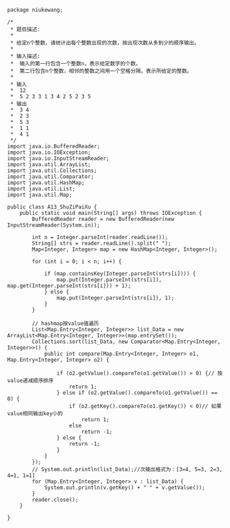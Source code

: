 	package niukewang;
	
	/*
	 * 题目描述:
	 * 
	 * 给定n个整数，请统计出每个整数出现的次数，按出现次数从多到少的顺序输出。
	 * 
	 * 输入描述:
	 * 	输入的第一行包含一个整数n，表示给定数字的个数。
	 * 	第二行包含n个整数，相邻的整数之间用一个空格分隔，表示所给定的整数。
	 * 
	 * 输入
	 * 	12
	 * 	5 2 3 3 1 3 4 2 5 2 3 5
	 * 输出
	 * 	3 4
	 * 	2 3
	 * 	5 3
	 * 	1 1
	 * 	4 1
	 */
	import java.io.BufferedReader;
	import java.io.IOException;
	import java.io.InputStreamReader;
	import java.util.ArrayList;
	import java.util.Collections;
	import java.util.Comparator;
	import java.util.HashMap;
	import java.util.List;
	import java.util.Map;
	
	public class A13_ShuZiPaiXu {
		public static void main(String[] args) throws IOException {
			BufferedReader reader = new BufferedReader(new InputStreamReader(System.in));
	
			int n = Integer.parseInt(reader.readLine());
			String[] strs = reader.readLine().split(" ");
			Map<Integer, Integer> map = new HashMap<Integer, Integer>();
	
			for (int i = 0; i < n; i++) {
	
				if (map.containsKey(Integer.parseInt(strs[i]))) {
					map.put(Integer.parseInt(strs[i]), map.get(Integer.parseInt(strs[i])) + 1);
				} else {
					map.put(Integer.parseInt(strs[i]), 1);
				}
			}
	
			// hashmap按value值遍历
			List<Map.Entry<Integer, Integer>> list_Data = new ArrayList<Map.Entry<Integer, Integer>>(map.entrySet());
			Collections.sort(list_Data, new Comparator<Map.Entry<Integer, Integer>>() {
				public int compare(Map.Entry<Integer, Integer> o1, Map.Entry<Integer, Integer> o2) {
	
					if (o2.getValue().compareTo(o1.getValue()) > 0) {// 按value递减顺序排序
						return 1;
					} else if (o2.getValue().compareTo(o1.getValue()) == 0) {
						if (o2.getKey().compareTo(o1.getKey()) < 0)// 如果value相同输出key小的
							return 1;
						else
							return -1;
					} else {
						return -1;
					}
				}
			});
			// System.out.println(list_Data);//次输出格式为：[3=4, 5=3, 2=3, 4=1, 1=1]
			for (Map.Entry<Integer, Integer> v : list_Data) {
				System.out.println(v.getKey() + " " + v.getValue());
			}
			reader.close();
		}
	
	}
